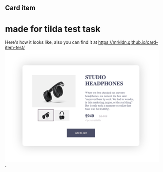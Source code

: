 ## Card item
# made for tilda test task

Here's how it looks like, also you can find it at https://mrkldn.github.io/card-item-test/
![screenshot](readme-asset/example.png).
